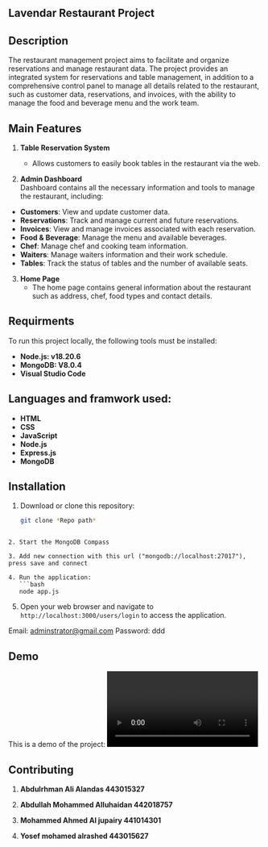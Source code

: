## Lavendar Restaurant Project

## Description

The restaurant management project aims to facilitate and organize reservations and manage restaurant data. The project provides an integrated system for reservations and table management, in addition to a comprehensive control panel to manage all details related to the restaurant, such as customer data, reservations, and invoices, with the ability to manage the food and beverage menu and the work team.

## Main Features

1. **Table Reservation System** 
   - Allows customers to easily book tables in the restaurant via the web.

2. **Admin Dashboard**  
   Dashboard contains all the necessary information and tools to manage the restaurant, including:
- **Customers**: View and update customer data.
- **Reservations**: Track and manage current and future reservations.
- **Invoices**: View and manage invoices associated with each reservation.
- **Food & Beverage**: Manage the menu and available beverages.
- **Chef**: Manage chef and cooking team information.
- **Waiters**: Manage waiters information and their work schedule.
- **Tables**: Track the status of tables and the number of available seats.

3. **Home Page**  
      - The home page contains general information about the restaurant such as address, chef, food types and contact details.

## Requirments

To run this project locally, the following tools must be installed:

- **Node.js: v18.20.6**    
- **MongoDB: V8.0.4**  
- **Visual Studio Code** 

## Languages and framwork used:
- **HTML**
- **CSS**
- **JavaScript**
- **Node.js**  
- **Express.js**  
- **MongoDB** 

## Installation

1. Download or clone this repository:
   ```bash
   git clone *Repo path*
```

2. Start the MongoDB Compass

3. Add new connection with this url ("mongodb://localhost:27017"), press save and connect

4. Run the application:
   ```bash
   node app.js
   ```

5. Open your web browser and navigate to `http://localhost:3000/users/login` to access the application.

Email: adminstrator@gmail.com
Password: ddd

## Demo

This is a demo of the project:
<video controls src="Demo.mp4" title="Title"></video>

## Contributing
   1. **Abdulrhman Ali Alandas           443015327**

   2. **Abdullah Mohammed Alluhaidan     442018757**

   3. **Mohammed Ahmed Al jupairy        441014301**

   4. **Yosef mohamed alrashed           443015627**





